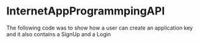 # InternetAppProgrammpingAPI
The following code was to show how a user can create an application key and it also contains a SignUp and a Login
